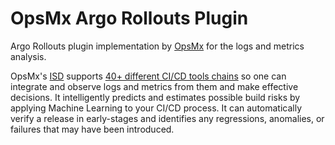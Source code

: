 # OpsMx Argo Rollouts Plugin

Argo Rollouts plugin implementation by [OpsMx](https://www.opsmx.com) for the logs and metrics analysis. 

OpsMx's [ISD](https://www.opsmx.com/intelligent-software-delivery-isd/isd-for-argo/) supports [40+ different CI/CD tools chains](https://www.opsmx.com/integrations) so one can integrate and observe logs and metrics from them and make effective decisions. It intelligently predicts and estimates possible build risks by applying Machine Learning to your CI/CD process. It can automatically verify a release in early-stages and identifies any regressions, anomalies, or failures that may have been introduced.
